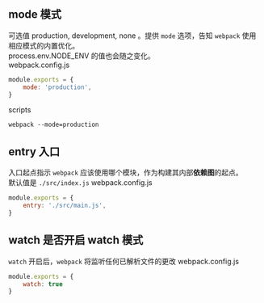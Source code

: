 ## mode 模式  
可选值 production, development, none 。提供 <code>mode</code> 选项，告知 <code>webpack</code> 使用相应模式的内置优化。  
process.env.NODE_ENV 的值也会随之变化。    
webpack.config.js
```js
module.exports = {
    mode: 'production',
}
```
scripts
```
webpack --mode=production
```

## entry 入口  
入口起点指示 <code>webpack</code> 应该使用哪个模块，作为构建其内部**依赖图**的起点。  
默认值是 <code>./src/index.js</code>
webpack.config.js
```js
module.exports = {
    entry: './src/main.js',
}
```

## watch 是否开启 watch 模式  
<code>watch</code> 开启后，<code>webpack</code> 将监听任何已解析文件的更改
webpack.config.js
```js
module.exports = {
    watch: true
}
```